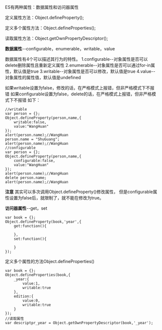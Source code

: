ES有两种属性：数据属性和访问器属性

定义属性方法：Object.defineProperty();

定义多个属性方法：Object.defineProperties();

读取属性方法：Object.getOwnPropertyDescriptor();

**数据属性**--configurable，enumerable，writable，value

数据属性有4个可以描述其行为的特性。
1.configurable--对象属性是否可以delete删除属性且重新定义属性
2.enumerable--对象属性是否可以通过for-in属性，默认值是true
3.writable--对象属性是否可以修改，默认值是true
4.value--对象属性的属性值，默认值是undefined

如果writable设置为false，修改的话，在严格模式上报错，但非严格模式下不报错
如果configurable设置为false，delete的话，在严格模式上报错，但非严格模式下不报错
如下：
```
//writable
var person = {};
Object.defineProperty(person,name,{
    writable:false,
    value:"WangHuan"
});
alert(person.name);//WangHuan
person.name = "ShuGuang";
alert(person.name);//WangHuan
//configurable
var person = {};
Object.defineProperty(person,name,{
    configurable:false,
    value:"WangHuan"
});
alert(person.name);//WangHuan
delete person.name;
alert(person.name);//WangHuan
```

**注意**
其实可以多次调用Object.defineProperty()修改属性，
但是configurable属性设置为false后，就限制了，就不能在修改为true。

**访问器属性**--get，set

```
var book = {};
Object.defineProperty(book,'year',{
    get:function(){

    },
    set:function(){

    }
});
```

定义多个属性的方法Object.defineProperties()

```
var book = {};
Object.defineProperties(book,{
    _year:{
        value:1,
        writable:true
    },
    edition:{
        value:0,
        writable:true
    }
});
//读取属性
var descriptpr_year = Object.getOwnPropertyDescriptor(book,'_year');
```
